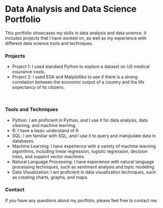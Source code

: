 # Data Analysis and Data Science Portfolio

This portfolio showcases my skills in data analysis and data science. It includes projects that I have worked on, as well as my experience with different data science tools and techniques.

### Projects
+ Project 1: I used standard Python to explore a dataset on US medical insurance costs.
+ Project 2: I used EDA and Matplotlibs to see if there is a strong correlation between the economic output of a country and the life expectancy of its citizens.
<br>

### Tools and Techniques
+ Python: I am proficient in Python, and I use it for data analysis, data cleaning, and machine learning.
+ R: I have a basic understand of R
+ SQL: I am familiar with SQL, and I use it to query and manipulate data in databases.
+ Machine Learning: I have experience with a variety of machine learning algorithms, including linear regression, logistic regression, decision trees, and support vector machines.
+ Natural Language Processing: I have experience with natural language processing techniques, such as sentiment analysis and topic modeling.
+ Data Visualization: I am proficient in data visualization techniques, such as creating charts, graphs, and maps.


### Contact
If you have any questions about my portfolio, please feel free to contact me.


